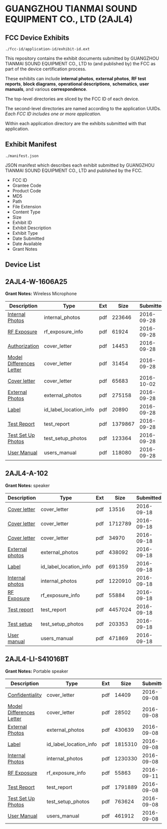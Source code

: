 # GUANGZHOU TIANMAI SOUND EQUIPMENT CO., LTD (2AJL4)
## FCC Device Exhibits

```
./fcc-id/application-id/exhibit-id.ext
```

This repository contains the exhibit documents submitted by GUANGZHOU TIANMAI SOUND EQUIPMENT CO., LTD to (and published by) the FCC as part of the device certification process.

These exhibits can include **internal photos**, **external photos**, **RF test reports**, **block diagrams**, **operational descriptions**, **schematics**, **user manuals**, and various **correspondence**.

The top-level directories are sliced by the FCC ID of each device.

The second-level directories are named according to the application UUIDs. *Each FCC ID includes one or more application.*

Within each application directory are the exhibits submitted with that application. 

## Exhibit Manifest

```
./manifest.json
```

JSON manifest which describes each exhibit submitted by GUANGZHOU TIANMAI SOUND EQUIPMENT CO., LTD and published by the FCC.

- FCC ID
- Grantee Code
- Product Code
- MD5
- Path
- File Extension
- Content Type
- Size
- Exhibit ID
- Exhibit Description
- Exhibit Type
- Date Submitted
- Date Available
- Grant Notes

## Device List
## 2AJL4-W-1606A25
**Grant Notes:** Wireless Microphone

| Description | Type | Ext | Size | Submitted | Available |
| ----------- | ---- | --- | ---- | --------- | --------- |
| [Internal Photos](2AJL4-W-1606A25/a5c2f30a191272e7d94ddc82bfb058f1/3150367.pdf) | internal_photos | pdf | 223646 | 2016-09-28 | 2016-10-02 |
| [RF Exposure](2AJL4-W-1606A25/a5c2f30a191272e7d94ddc82bfb058f1/3150372.pdf) | rf_exposure_info | pdf | 61924 | 2016-09-28 | 2016-10-02 |
| [Authorization](2AJL4-W-1606A25/a5c2f30a191272e7d94ddc82bfb058f1/3150363.pdf) | cover_letter | pdf | 14453 | 2016-09-28 | 2016-10-02 |
| [Model Differences Letter](2AJL4-W-1606A25/a5c2f30a191272e7d94ddc82bfb058f1/3150365.pdf) | cover_letter | pdf | 31454 | 2016-09-28 | 2016-10-02 |
| [Cover letter](2AJL4-W-1606A25/a5c2f30a191272e7d94ddc82bfb058f1/3154040.pdf) | cover_letter | pdf | 65683 | 2016-10-02 | 2016-10-02 |
| [External Photos](2AJL4-W-1606A25/a5c2f30a191272e7d94ddc82bfb058f1/3150366.pdf) | external_photos | pdf | 275158 | 2016-09-28 | 2016-10-02 |
| [Label](2AJL4-W-1606A25/a5c2f30a191272e7d94ddc82bfb058f1/3150368.pdf) | id_label_location_info | pdf | 20890 | 2016-09-28 | 2016-10-02 |
| [Test Report](2AJL4-W-1606A25/a5c2f30a191272e7d94ddc82bfb058f1/3150373.pdf) | test_report | pdf | 1379867 | 2016-09-28 | 2016-10-02 |
| [Test Set Up Photos](2AJL4-W-1606A25/a5c2f30a191272e7d94ddc82bfb058f1/3150371.pdf) | test_setup_photos | pdf | 123364 | 2016-09-28 | 2016-10-02 |
| [User Manual](2AJL4-W-1606A25/a5c2f30a191272e7d94ddc82bfb058f1/3150375.pdf) | users_manual | pdf | 118080 | 2016-09-28 | 2016-10-02 |
## 2AJL4-A-102
**Grant Notes:** speaker

| Description | Type | Ext | Size | Submitted | Available |
| ----------- | ---- | --- | ---- | --------- | --------- |
| [Cover letter](2AJL4-A-102/fe41b6729bbea12a4da372159b80ed1b/3137267.pdf) | cover_letter | pdf | 13516 | 2016-09-18 | 2016-09-18 |
| [Cover letter](2AJL4-A-102/fe41b6729bbea12a4da372159b80ed1b/3137268.pdf) | cover_letter | pdf | 1712789 | 2016-09-18 | 2016-09-18 |
| [Cover letter](2AJL4-A-102/fe41b6729bbea12a4da372159b80ed1b/3137269.pdf) | cover_letter | pdf | 34970 | 2016-09-18 | 2016-09-18 |
| [External photos](2AJL4-A-102/fe41b6729bbea12a4da372159b80ed1b/3137270.pdf) | external_photos | pdf | 438092 | 2016-09-18 | 2016-09-18 |
| [Label](2AJL4-A-102/fe41b6729bbea12a4da372159b80ed1b/3137271.pdf) | id_label_location_info | pdf | 691359 | 2016-09-18 | 2016-09-18 |
| [Internal photos](2AJL4-A-102/fe41b6729bbea12a4da372159b80ed1b/3137272.pdf) | internal_photos | pdf | 1220910 | 2016-09-18 | 2016-09-18 |
| [RF Exposure](2AJL4-A-102/fe41b6729bbea12a4da372159b80ed1b/3137274.pdf) | rf_exposure_info | pdf | 55884 | 2016-09-18 | 2016-09-18 |
| [Test report](2AJL4-A-102/fe41b6729bbea12a4da372159b80ed1b/3137276.pdf) | test_report | pdf | 4457024 | 2016-09-18 | 2016-09-18 |
| [Test setup](2AJL4-A-102/fe41b6729bbea12a4da372159b80ed1b/3137277.pdf) | test_setup_photos | pdf | 203353 | 2016-09-18 | 2016-09-18 |
| [User manual](2AJL4-A-102/fe41b6729bbea12a4da372159b80ed1b/3137278.pdf) | users_manual | pdf | 471869 | 2016-09-18 | 2016-09-18 |
## 2AJL4-LI-S41016BT
**Grant Notes:** Portable speaker

| Description | Type | Ext | Size | Submitted | Available |
| ----------- | ---- | --- | ---- | --------- | --------- |
| [Confidentiality](2AJL4-LI-S41016BT/61063bb9105cb7a8c7d751bdc9bf324d/3127144.pdf) | cover_letter | pdf | 14409 | 2016-09-08 | 2016-09-11 |
| [Model Differences Letter](2AJL4-LI-S41016BT/61063bb9105cb7a8c7d751bdc9bf324d/3127145.pdf) | cover_letter | pdf | 28502 | 2016-09-08 | 2016-09-11 |
| [External Photos](2AJL4-LI-S41016BT/61063bb9105cb7a8c7d751bdc9bf324d/3127146.pdf) | external_photos | pdf | 430639 | 2016-09-08 | 2016-09-11 |
| [Label](2AJL4-LI-S41016BT/61063bb9105cb7a8c7d751bdc9bf324d/3127148.pdf) | id_label_location_info | pdf | 1815310 | 2016-09-08 | 2016-09-11 |
| [Internal Photos](2AJL4-LI-S41016BT/61063bb9105cb7a8c7d751bdc9bf324d/3127147.pdf) | internal_photos | pdf | 1230330 | 2016-09-08 | 2016-09-11 |
| [RF Exposure](2AJL4-LI-S41016BT/61063bb9105cb7a8c7d751bdc9bf324d/3130301.pdf) | rf_exposure_info | pdf | 55863 | 2016-09-11 | 2016-09-11 |
| [Test Report](2AJL4-LI-S41016BT/61063bb9105cb7a8c7d751bdc9bf324d/3127152.pdf) | test_report | pdf | 1791889 | 2016-09-08 | 2016-09-11 |
| [Test Set Up Photos](2AJL4-LI-S41016BT/61063bb9105cb7a8c7d751bdc9bf324d/3127151.pdf) | test_setup_photos | pdf | 763624 | 2016-09-08 | 2016-09-11 |
| [User Manual](2AJL4-LI-S41016BT/61063bb9105cb7a8c7d751bdc9bf324d/3127153.pdf) | users_manual | pdf | 461912 | 2016-09-08 | 2016-09-11 |
